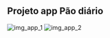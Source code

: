 ## Projeto app Pão diário

![img_app_1](https://user-images.githubusercontent.com/72111534/150886861-94567dc7-d6d6-4168-ac01-5be0371d26dc.jpg)
![img_app_2](https://user-images.githubusercontent.com/72111534/150886865-112305b9-dfa4-4a58-9c3f-c9e2c8bece24.jpg)
